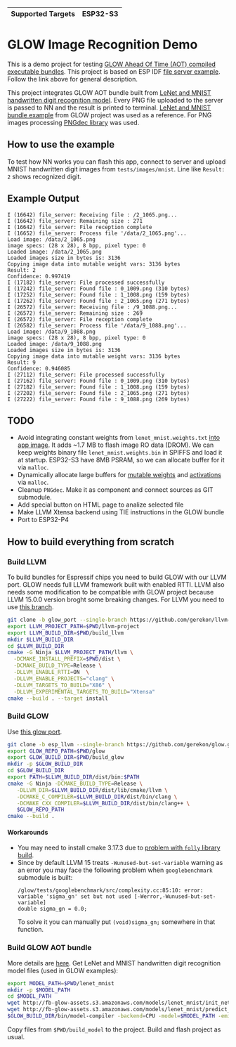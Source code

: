| Supported Targets | ESP32-S3 |
| ----------------- | -------- |

# GLOW Image Recognition Demo

This is a demo project for testing [GLOW Ahead Of Time (AOT) compiled executable bundles](https://github.com/pytorch/glow/blob/master/docs/AOT.md). This project is based on ESP IDF [file server example](https://github.com/espressif/esp-idf/tree/master/examples/protocols/http_server/file_serving). Follow the link above for general description.

This project integrates GLOW AOT bundle built from [LeNet and MNIST handwritten digit recognition model](https://medium.com/mlearning-ai/lenet-and-mnist-handwritten-digit-classification-354f5646c590). Every PNG file uploaded to the server is passed to NN and the result is printed to terminal. [LeNet and MNIST bundle example](https://github.com/pytorch/glow/tree/master/examples/bundles/lenet_mnist) from GLOW project was used as a reference.
For PNG images processing [PNGdec library](https://github.com/bitbank2/PNGdec) was used.

## How to use the example

To test how NN works you can flash this app, connect to server and upload MNIST handwritten digit images from `tests/images/mnist`. Line like `Result: 2` shows recognized digit.

## Example Output

```
I (16642) file_server: Receiving file : /2_1065.png...
I (16642) file_server: Remaining size : 271
I (16642) file_server: File reception complete
I (16652) file_server: Process file '/data/2_1065.png'...
Load image: /data/2_1065.png
image specs: (28 x 28), 8 bpp, pixel type: 0
Loaded image: /data/2_1065.png
Loaded images size in bytes is: 3136
Copying image data into mutable weight vars: 3136 bytes
Result: 2
Confidence: 0.997419
I (17182) file_server: File processed successfully
I (17242) file_server: Found file : 0_1009.png (310 bytes)
I (17252) file_server: Found file : 1_1008.png (159 bytes)
I (17262) file_server: Found file : 2_1065.png (271 bytes)
I (26572) file_server: Receiving file : /9_1088.png...
I (26572) file_server: Remaining size : 269
I (26572) file_server: File reception complete
I (26582) file_server: Process file '/data/9_1088.png'...
Load image: /data/9_1088.png
image specs: (28 x 28), 8 bpp, pixel type: 0
Loaded image: /data/9_1088.png
Loaded images size in bytes is: 3136
Copying image data into mutable weight vars: 3136 bytes
Result: 9
Confidence: 0.946085
I (27112) file_server: File processed successfully
I (27162) file_server: Found file : 0_1009.png (310 bytes)
I (27182) file_server: Found file : 1_1008.png (159 bytes)
I (27202) file_server: Found file : 2_1065.png (271 bytes)
I (27222) file_server: Found file : 9_1088.png (269 bytes)
```

## TODO
- Avoid integrating constant weights from `lenet_mnist.weights.txt` [into app image](https://github.com/gerekon/glow_image_file_server/-/blob/main/main/img_nn.cpp#L282). It adds ~1.7 MB to flash image RO data (DROM). We can keep weights binary file `lenet_mnist.weights.bin` in SPIFFS and load it at startup. ESP32-S3 have 8MB PSRAM, so we can allocate buffer for it via `malloc`.
- Dynamically allocate large buffers for [mutable weights](https://github.com/gerekon/glow_image_file_server/-/blob/main/main/img_nn.cpp#L287) and [activations](https://github.com/gerekon/glow_image_file_server/-/blob/main/main/img_nn.cpp#L291) via `malloc`.
- Cleanup `PNGdec`. Make it as component and connect sources as GIT submodule.
- Add special button on HTML page to analize selected file
- Make LLVM Xtensa backend using TIE instructions in the GLOW bundle
- Port to ESP32-P4

## How to build everything from scratch

### Build LLVM
To build bundles for Espressif chips you need to build GLOW with our LLVM port. GLOW needs full LLVM framework built with enabled RTTI. LLVM also needs some modification to be compatible with GLOW project because LLVM 15.0.0 version broght some breaking changes. For LLVM you need to use [this branch](https://github.com/gerekon/llvm-project/tree/glow_port).
```bash
git clone -b glow_port --single-branch https://github.com/gerekon/llvm-project.git
export LLVM_PROJECT_PATH=$PWD/llvm-project
export LLVM_BUILD_DIR=$PWD/build_llvm
mkdir $LLVM_BUILD_DIR
cd $LLVM_BUILD_DIR
cmake -G Ninja $LLVM_PROJECT_PATH/llvm \
  -DCMAKE_INSTALL_PREFIX=$PWD/dist \
  -DCMAKE_BUILD_TYPE=Release \
  -DLLVM_ENABLE_RTTI=ON  \
  -DLLVM_ENABLE_PROJECTS="clang" \
  -DLLVM_TARGETS_TO_BUILD="X86" \
  -DLLVM_EXPERIMENTAL_TARGETS_TO_BUILD="Xtensa"
cmake --build . --target install
```

### Build GLOW
Use [this glow port](https://github.com/gerekon/glow/tree/esp_llvm).
```bash
git clone -b esp_llvm --single-branch https://github.com/gerekon/glow.git
export GLOW_REPO_PATH=$PWD/glow
export GLOW_BUILD_DIR=$PWD/build_glow
mkdir -p $GLOW_BUILD_DIR
cd $GLOW_BUILD_DIR
export PATH=$LLVM_BUILD_DIR/dist/bin:$PATH
cmake -G Ninja -DCMAKE_BUILD_TYPE=Release \
   -DLLVM_DIR=$LLVM_BUILD_DIR/dist/lib/cmake/llvm \
   -DCMAKE_C_COMPILER=$LLVM_BUILD_DIR/dist/bin/clang \
   -DCMAKE_CXX_COMPILER=$LLVM_BUILD_DIR/dist/bin/clang++ \
   $GLOW_REPO_PATH
cmake --build .
```
#### Workarounds
- You may need to install cmake 3.17.3 due to [problem with `folly` library build](https://github.com/facebook/folly/issues/1414).
- Since by default LLVM 15 treats `-Wunused-but-set-variable` warning as an error you may face the following problem when `googlebenchmark` submodule is built:
  ```
  /glow/tests/googlebenchmark/src/complexity.cc:85:10: error: variable 'sigma_gn' set but not used [-Werror,-Wunused-but-set-variable]
  double sigma_gn = 0.0;
  ```
  To solve it you can manually put `(void)sigma_gn;` somewhere in that function.

### Build GLOW AOT bundle
More details are [here](https://github.com/pytorch/glow/blob/master/docs/AOT.md).
Get LeNet and MNIST handwritten digit recognition model files (used in GLOW examples):
```bash
export MODEL_PATH=$PWD/lenet_mnist
mkdir -p $MODEL_PATH
cd $MODEL_PATH
wget http://fb-glow-assets.s3.amazonaws.com/models/lenet_mnist/init_net.pb
wget http://fb-glow-assets.s3.amazonaws.com/models/lenet_mnist/predict_net.pb
$GLOW_BUILD_DIR/bin/model-compiler -backend=CPU -model=$MODEL_PATH -emit-bundle=$PWD/build_model -model-input="data,float,[1,1,28,28]" -target=xtensa-esp-elf -mcpu=esp32s3
```
Copy files from `$PWD/build_model` to the project. Build and flash project as usual.